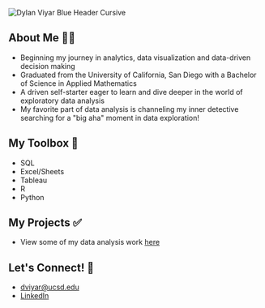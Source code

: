 

![Dylan Viyar Blue Header Cursive](https://github.com/dylanviyar/dylanviyar/assets/81194849/c85c3a13-87e3-494b-901f-1efa8a8b9d93)


## About Me 👋🏽
- Beginning my journey in analytics, data visualization and data-driven decision making
- Graduated from the University of California, San Diego with a Bachelor of Science in Applied Mathematics
- A driven self-starter eager to learn and dive deeper in the world of exploratory data analysis
- My favorite part of data analysis is channeling my inner detective searching for a "big aha" moment in data exploration!

## My Toolbox 🧰
- SQL
- Excel/Sheets
- Tableau
- R
- Python

## My Projects ✅
- View some of my data analysis work [here](https://github.com/dylanviyar/My-Portfolio)

## Let's Connect! 💫
- dviyar@ucsd.edu
- [LinkedIn](https://www.linkedin.com/in/dylan-viyar-79a132230/)

